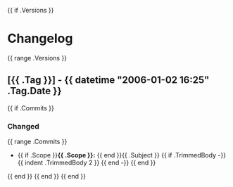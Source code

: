 {{ if .Versions }}
# Changelog

{{ range .Versions }}
## [{{ .Tag }}] - {{ datetime "2006-01-02 16:25" .Tag.Date }}

{{ if .Commits }}
### Changed
{{ range .Commits }}
- {{ if .Scope }}**{{ .Scope }}:** {{ end }}{{ .Subject }}
  {{ if .TrimmedBody -}}
  {{ indent .TrimmedBody 2 }}
  {{ end -}}
  {{ end }}

{{ end }}
{{ end }}
{{ end }}
